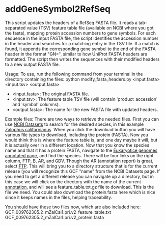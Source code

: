 # addGeneSymbol2RefSeq

This script updates the headers of a RefSeq FASTA file. It reads a tab-separated value (TSV) feature table file (available on NCBI where you got the fasta), mapping protein accession numbers to gene symbols. For each sequence in the input FASTA file, the script identifies the accession number in the header and searches for a matching entry in the TSV file. If a match is found, it appends the corresponding gene symbol to the end of the FASTA header in the format "GN=<symbol>", similar to how UniProt FASTA headers are formatted. The script then writes the sequences with their modified headers to a new output FASTA file.

Usage:
To use, run the following command from your terminal in the directory containing the files:
python modify_fasta_headers.py <input.fasta> <input.tsv> <output.fasta>

- <input.fasta>: The original FASTA file.
- <input.tsv>: The feature table TSV file (will contain 'product_accession' and 'symbol' columns).
- <output.fasta>: The name for the new FASTA file with updated headers.


Example files:
There are two ways to retrieve the needed files. First you can use [NCBI Datasets](https://www.ncbi.nlm.nih.gov/datasets) to search for the desired species, in this example [Zalophus californianus](https://www.ncbi.nlm.nih.gov/datasets/taxonomy/9704/). When you click the download button you will have various file types to download, including the protein (FASTA). Now you would think this is where the feature table is, and one day maybe it will, but it is actually over in a different location. Now that you know the species name and that it has a protein FASTA, navigate to the [Eukaryotice genomes annotated page](https://www.ncbi.nlm.nih.gov/refseq/annotation_euk/all/), and find the species. There will be four links on the right column, FTP, B, AR, and GDV. Though the AR (annotation report) is great, select [FTP](https://ftp.ncbi.nlm.nih.gov/genomes/all/annotation_releases/9704/101). This will bring you to a directory structure that is for the current release (you will recognize this GCF "name" from the NCBI Datasets page. If you need to get a different release you can navigate up a directory, but in this case we will click on the directory with the name of the current [annotation](https://ftp.ncbi.nlm.nih.gov/genomes/all/annotation_releases/9704/101/GCF_009762305.2_mZalCal1.pri.v2/), and will see a feature_table.txt.gz file to download. This is the file we need. You could also download the protein.fasta here which is nice since it keeps names in the files, helping traceability. 

You should have these two files now, which are also included here:
GCF_009762305.2_mZalCal1.pri.v2_feature_table.txt
GCF_009762305.2_mZalCal1.pri.v2_protein.fasta